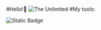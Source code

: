 #Hello!👋
<img scr="https://github.com/wolly-y/wolly-y/blob/main/simps.gif" alt="The Unlimited" widht="600">
#My tools:

![Static Badge](https://img.shields.io/badge/py-python-grey?style=for-the-badge&logo=python&logoColor=red&logoSize=auto)
